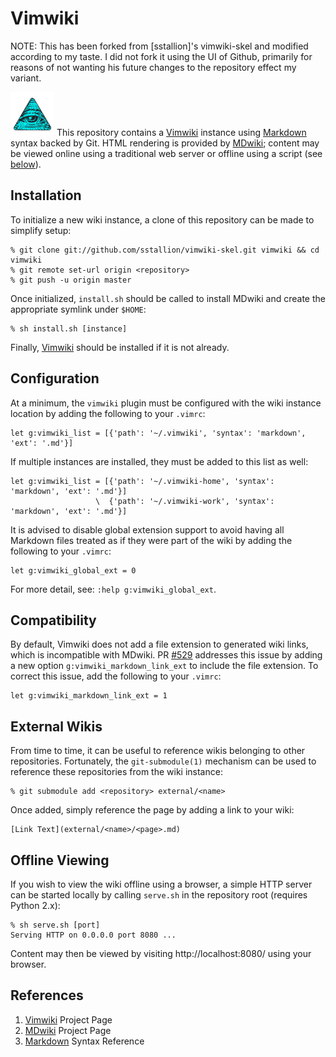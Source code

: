 # Vimwiki

NOTE: This has been forked from [sstallion]'s vimwiki-skel and modified according to my taste. I did not fork it using the UI of Github, primarily for reasons of not wanting his future changes to the repository effect my variant. 


![](images/vimlogo-small.png)
This repository contains a [Vimwiki][] instance using [Markdown][] syntax backed
by Git. HTML rendering is provided by [MDwiki][]; content may be viewed online
using a traditional web server or offline using a script (see
[below](#Offline_Viewing)).

## Installation

To initialize a new wiki instance, a clone of this repository can be made to
simplify setup:

    % git clone git://github.com/sstallion/vimwiki-skel.git vimwiki && cd vimwiki
    % git remote set-url origin <repository>
    % git push -u origin master

Once initialized, `install.sh` should be called to install MDwiki and create the
appropriate symlink under `$HOME`:

    % sh install.sh [instance]

Finally, [Vimwiki][] should be installed if it is not already.

## Configuration

At a minimum, the `vimwiki` plugin must be configured with the wiki instance
location by adding the following to your `.vimrc`:

    let g:vimwiki_list = [{'path': '~/.vimwiki', 'syntax': 'markdown', 'ext': '.md'}]

If multiple instances are installed, they must be added to this list as well:

    let g:vimwiki_list = [{'path': '~/.vimwiki-home', 'syntax': 'markdown', 'ext': '.md'}]
                       \  {'path': '~/.vimwiki-work', 'syntax': 'markdown', 'ext': '.md'}]

It is advised to disable global extension support to avoid having all Markdown
files treated as if they were part of the wiki by adding the following to your
`.vimrc`:

    let g:vimwiki_global_ext = 0

For more detail, see: `:help g:vimwiki_global_ext`.

## Compatibility

By default, Vimwiki does not add a file extension to generated wiki links, which
is incompatible with MDwiki. PR [#529](https://github.com/vimwiki/vimwiki/pull/529)
addresses this issue by adding a new option `g:vimwiki_markdown_link_ext` to
include the file extension. To correct this issue, add the following to your
`.vimrc`:

    let g:vimwiki_markdown_link_ext = 1

## External Wikis

From time to time, it can be useful to reference wikis belonging to other
repositories. Fortunately, the `git-submodule(1)` mechanism can be used to
reference these repositories from the wiki instance:

    % git submodule add <repository> external/<name>

Once added, simply reference the page by adding a link to your wiki:

    [Link Text](external/<name>/<page>.md)

## Offline Viewing

If you wish to view the wiki offline using a browser, a simple HTTP server can
be started locally by calling `serve.sh` in the repository root (requires Python
2.x):

    % sh serve.sh [port]
    Serving HTTP on 0.0.0.0 port 8080 ...

Content may then be viewed by visiting http://localhost:8080/ using your
browser.

## References

1. [Vimwiki][] Project Page
3. [MDwiki][] Project Page
2. [Markdown][] Syntax Reference

[Vimwiki]: https://vimwiki.github.io/
[MDwiki]: https://dynalon.github.io/mdwiki/
[Markdown]: https://daringfireball.net/projects/markdown/syntax
